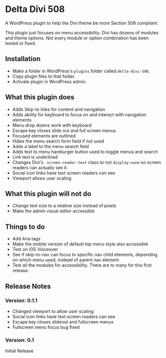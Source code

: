 # Delta Divi 508

A WordPress plugin to help the Divi theme be more Section 508 compliant.

This plugin just focuses on menu accessibility. Divi has dozens of modules and theme options. Not every module or option combination has been tested or fixed.

## Installation

* Make a folder in WordPress's `plugins` folder called `delta-divi-508`.
* Copy plugin files to that folder.
* Activate plugin in WordPress admin.

## What this plugin does

* Adds Skip-to links for content and navigation
* Adds ability for keyboard to focus on and interact with navigation elements
* Menu drop downs work with keyboard
* Escape key closes slide out and full screen menus
* Focused elements are outlined
* Hides the menu search form field if not used
* Adds a label to the menu search field
* Adds text to menu hamburger button used to toggle menus and search
* Link text is underlined
* Changes Divi's `.screen-reader-text` class to not `display:none` so screen readers can actually see it.
* Social icon links have text screen readers can see
* Viewport allows user scaling 

## What this plugin will not do

* Change text size to a relative size instead of pixels
* Make the admin visual editor accessible

## Things to do

* Add Aria tags
* Make the mobile version of default top menu style also accessible
* Test on iOS Voiceover
* See if skip-to-nav can focus to specific nav child elements, depending on which menu used, instead of parent nav element
* Test all the modules for accessibility. There are to many for this first release.

## Release Notes

### Version: 0.1.1

* Changed viewport to allow user scaling
* Social icon links have text screen readers can see
* Escape key closes slideout and fullscreen menus 
* Fullscreen menu focus bug fixed

### Version: 0.1

Initial Release
